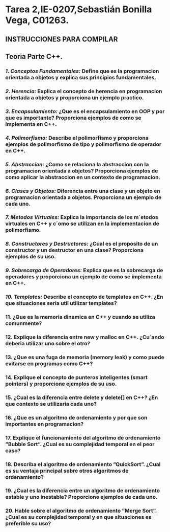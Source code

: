 # Tarea 2,IE-0207,Sebastián Bonilla Vega, C01263.
##  INSTRUCCIONES PARA COMPILAR
## Teoria Parte C++.
### ***1. Conceptos Fundamentales:*** Define que es la programacion orientada a objetos y explica sus principios fundamentales.
### ***2. Herencia:*** Explica el concepto de herencia en programacion orientada a objetos y proporciona un ejemplo practico.
### ***3. Encapsulamiento:*** ¿Que es el encapsulamiento en OOP y por que es importante? Proporciona ejemplos de como se implementa en C++.
### ***4. Polimorfismo:*** Describe el polimorfismo y proporciona ejemplos de polimorfismo de tipo y polimorfismo de operador en C++.
### ***5. Abstraccion:*** ¿Como se relaciona la abstraccion con la programacion orientada a objetos? Proporciona ejemplos de como aplicar la abstraccion en un contexto de programacion.
### ***6. Clases y Objetos:*** Diferencia entre una clase y un objeto en programacion orientada a objetos. Proporciona un ejemplo de cada uno.
### ***7. Metodos Virtuales:*** Explica la importancia de los m´etodos virtuales en C++ y c´omo se utilizan en la implementacion de polimorfismo.
### ***8. Constructores y Destructores:*** ¿Cual es el proposito de un constructor y un destructor en una clase? Proporciona ejemplos de su uso.
### ***9. Sobrecarga de Operadores:*** Explica que es la sobrecarga de operadores y proporciona un ejemplo de como se implementa en C++.
### ***10. Templates:*** Describe el concepto de templates en C++. ¿En que situaciones seria util utilizar templates?
### 11. ¿Que es la memoria dinamica en C++ y cuando se utiliza comunmente?
### 12. Explique la diferencia entre new y malloc en C++. ¿Cu´ando deberia utilizar uno sobre el otro?
### 13. ¿Que es una fuga de memoria (memory leak) y como puede evitarse en programas como C++?
### 14. Explique el concepto de punteros inteligentes (smart pointers) y proporcione ejemplos de su uso.
### 15. ¿Cual es la diferencia entre delete y delete[] en C++? ¿En que contexto se utilizaria cada uno?
### 16. ¿Que es un algoritmo de ordenamiento y por que son importantes en programacion?
### 17. Explique el funcionamiento del algoritmo de ordenamiento ”Bubble Sort”. ¿Cual es su complejidad temporal en el peor caso?
### 18. Describa el algoritmo de ordenamiento ”QuickSort”. ¿Cual es su ventaja principal sobre otros algoritmos de ordenamiento?
### 19. ¿Cual es la diferencia entre un algoritmo de ordenamiento estable y uno inestable? Proporcione ejemplos de cada uno.
### 20. Hable sobre el algoritmo de ordenamiento ”Merge Sort”. ¿Cual es su complejidad temporal y en que situaciones es preferible su uso?

